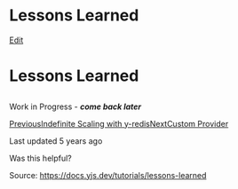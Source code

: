 # Lessons Learned

[Edit](https://github.com/yjs/docs/blob/main/tutorials/lessons-learned.md)

# Lessons Learned

## 

[](#work-in-progress-come-back-later)

Work in Progress - _**come back later**_

[ PreviousIndefinite Scaling with y-redis](/tutorials/untitled-3)[NextCustom Provider](/tutorials/creating-a-custom-provider)

Last updated 5 years ago

Was this helpful?

Source: https://docs.yjs.dev/tutorials/lessons-learned
